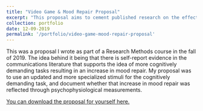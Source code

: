 ```yaml
---
title: "Video Game & Mood Repair Proposal"
excerpt: "This proposal aims to cement published research on the effect of computer game difficulty on noxious moods by establishing a backing in the The Limited Capacity Model of Motivated Mediated Message Processing (LC4MP).  The purpose of this study is to further establish a link between people in noxious mood states and the difficulty of video games.  Participants will be chosen randomly to be put through either a boredom/control condition or through a mood manipulation designed to put them into a negatively valenced mood.  While the participants are connected to psychophysiological measurement tools, they will play a computer game at a randomly assigned difficulty of either boredom/easy, hard, or flow.  The results of the study should show similar results to that of previous research on video games and mood repair, a curvilinear relationship where mood repair increases with difficulty to a point then diminishes once the task is too difficult (Bowman & Tamborini, 2012)."
collection: portfolio
date: 12-09-2019
permalink: '/portfolio/video-game-mood-repair-proposal'
---
```


This was a proposal I wrote as part of a Research Methods course in the fall of 2019.  The idea behind it being that there is self-report evidence in the communications literature that supports the idea of more cognitively demanding tasks resulting in an increase in mood repair.  My proposal was to use an updated and more specialized stimuli for the cognitively demanding task, and document whether that increase in mood repair was reflected through psychophysiological measurements.  

[You can download the proposal for yourself here.](http://terrellcommapaul.github.io/files/Draft-Video-Games-for-Mood-Repair-Research-Proposal.pdf)
